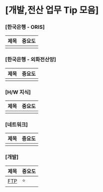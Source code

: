 # [개발,전산 업무 Tip 모음]

### [한국은행 - ORIS]
| 제목 | 중요도 |
|-------|-------|
|  |  |

### [한국은행 - 외화전산망]
| 제목 | 중요도 |
|-------|-------|
|  |  |

### [H/W 지식]
| 제목 | 중요도 |
|-------|-------|
|  |  |

### [네트워크]
| 제목 | 중요도 |
|-------|-------|
|  |  |

### [개발]
| 제목 | 중요도 |
|-------|-------|
| [FTP](https://hyeonstone.tistory.com/entry/FTP-%ED%98%B8%EC%8A%A4%ED%8C%85-%EA%B4%80%EB%A6%AC) | ⭐ |
